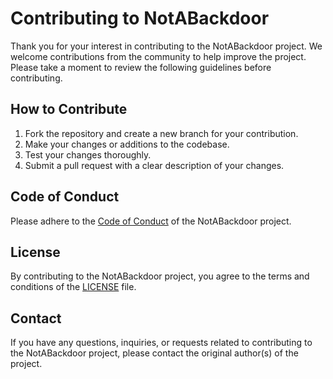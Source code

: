 # Contributing to NotABackdoor

Thank you for your interest in contributing to the NotABackdoor project. We welcome contributions from the community to help improve the project. Please take a moment to review the following guidelines before contributing.

## How to Contribute

1. Fork the repository and create a new branch for your contribution.
2. Make your changes or additions to the codebase.
3. Test your changes thoroughly.
4. Submit a pull request with a clear description of your changes.

## Code of Conduct

Please adhere to the [Code of Conduct](https://github.com/LianJordaan/NotABackdoor/blob/master/CODE_OF_CONDUCT.md) of the NotABackdoor project.

## License

By contributing to the NotABackdoor project, you agree to the terms and conditions of the [LICENSE](https://github.com/LianJordaan/NotABackdoor/blob/master/LICENSE) file.

## Contact

If you have any questions, inquiries, or requests related to contributing to the NotABackdoor project, please contact the original author(s) of the project.

